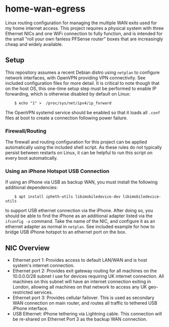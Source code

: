 # home-wan-egress
Linux routing configuration for managing the multiple WAN exits used for my home internet access. This project requires a physical system with three Ethernet NICs and one WiFi connection to fully function, and is intended for the small "roll your own fanless PFSense router" boxes that are increasingly cheap and widely available.

## Setup
This repository assumes a recent Debian distro using `netplan` to configure network interfaces, with OpenVPN providing VPN connectivity. See included configuration files for more detail. It is critical to note though that on the host OS, this one-time setup step must be performed to enable IP forwarding, which is otherwise disabled by default on Linux:

```console
    $ echo "1" >  /proc/sys/net/ipv4/ip_forward
```

The OpenVPN systemd service should be enabled so that it loads all `.conf` files at boot to create a connection following power failure.

### Firewall/Routing
The firewall and routing configuration for this project can be applied automatically using the included shell script. As these rules do not typically persist between restarts on Linux, it can be helpful to run this script on every boot automatically.

### Using an iPhone Hotspot USB Connection
If using an iPhone via USB as backup WAN, you must install the following additional dependencies:

```console
    $ apt install ipheth-utils libimobiledevice-dev libimobiledevice-utils
```

to support USB ethernet connection via the iPhone. After doing so, you should be able to find the iPhone as an additional adapter listed via the `ifconfig -a` command. Take the name of the NIC, and configure it as an ethernet adapter as normal in `netplan`. See included example for how to bridge USB iPhone hotspot to an ethernet port on the box.

## NIC Overview
* Ethernet port 1: Provides access to default LAN/WAN and is host system's internet connection.
* Ethernet port 2: Provides exit gateway routing for all machines on the 10.0.0.0/28 subnet I use for devices requiring UK internet connection. All machines on this subnet will have an internet connection exiting in London, allowing all machines on that network to access any UK geo-restricted services.
* Ethernet port 3: Provides cellular failover. This is used as secondary WAN connection on main router, and routes all traffic to tethered USB  iPhone interface.
* USB Ethernet: iPhone tethering via Lightning cable. This connection will be re-shared on Ethernet Port 3 as the backup WAN connection.
